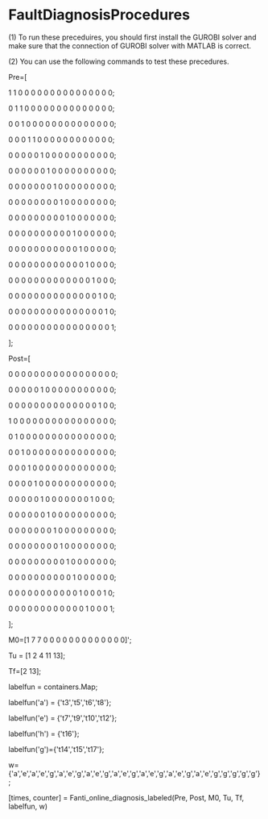 # FaultDiagnosisProcedures
(1) To run these preceduires, you should first install the GUROBI solver and make sure that the connection of GUROBI solver with MATLAB is correct.

(2) You can use the following commands to test these precedures.

Pre=[

1 1 0 0 0 0 0 0 0 0 0 0 0 0 0 0 0;

0 1 1 0 0 0 0 0 0 0 0 0 0 0 0 0 0;

0 0 1 0 0 0 0 0 0 0 0 0 0 0 0 0 0;

0 0 0 1 1 0 0 0 0 0 0 0 0 0 0 0 0;

0 0 0 0 0 1 0 0 0 0 0 0 0 0 0 0 0;

0 0 0 0 0 0 1 0 0 0 0 0 0 0 0 0 0;

0 0 0 0 0 0 0 1 0 0 0 0 0 0 0 0 0;

0 0 0 0 0 0 0 0 1 0 0 0 0 0 0 0 0;

0 0 0 0 0 0 0 0 0 1 0 0 0 0 0 0 0;

0 0 0 0 0 0 0 0 0 0 1 0 0 0 0 0 0;

0 0 0 0 0 0 0 0 0 0 0 1 0 0 0 0 0;

0 0 0 0 0 0 0 0 0 0 0 0 1 0 0 0 0;

0 0 0 0 0 0 0 0 0 0 0 0 0 1 0 0 0;

0 0 0 0 0 0 0 0 0 0 0 0 0 0 1 0 0;

0 0 0 0 0 0 0 0 0 0 0 0 0 0 0 1 0;

0 0 0 0 0 0 0 0 0 0 0 0 0 0 0 0 1;

];

Post=[

0 0 0 0 0 0 0 0 0 0 0 0 0 0 0 0 0;

0 0 0 0 0 1 0 0 0 0 0 0 0 0 0 0 0;

0 0 0 0 0 0 0 0 0 0 0 0 0 0 1 0 0;

1 0 0 0 0 0 0 0 0 0 0 0 0 0 0 0 0;

0 1 0 0 0 0 0 0 0 0 0 0 0 0 0 0 0;

0 0 1 0 0 0 0 0 0 0 0 0 0 0 0 0 0;

0 0 0 1 0 0 0 0 0 0 0 0 0 0 0 0 0;

0 0 0 0 1 0 0 0 0 0 0 0 0 0 0 0 0;

0 0 0 0 0 1 0 0 0 0 0 0 0 1 0 0 0;

0 0 0 0 0 0 1 0 0 0 0 0 0 0 0 0 0;

0 0 0 0 0 0 0 1 0 0 0 0 0 0 0 0 0;

0 0 0 0 0 0 0 0 1 0 0 0 0 0 0 0 0;

0 0 0 0 0 0 0 0 0 1 0 0 0 0 0 0 0;

0 0 0 0 0 0 0 0 0 0 1 0 0 0 0 0 0;

0 0 0 0 0 0 0 0 0 0 0 1 0 0 0 1 0;

0 0 0 0 0 0 0 0 0 0 0 0 1 0 0 0 1;

];

M0=[1 7 7 0 0 0 0 0 0 0 0 0 0 0 0 0]';

Tu = [1 2 4 11 13];

Tf=[2 13];

labelfun = containers.Map;

labelfun('a') = {'t3','t5','t6','t8'};

labelfun('e') = {'t7','t9','t10','t12'};

labelfun('h') = {'t16'};

labelfun('g')={'t14','t15','t17'};

w={'a','e','a','e','g','a','e','g','a','e','g','a','e','g','a','e','g','a','e','g','a','e','g','g','g','g','g'};

[times, counter] = Fanti_online_diagnosis_labeled(Pre, Post, M0, Tu, Tf, labelfun, w)
